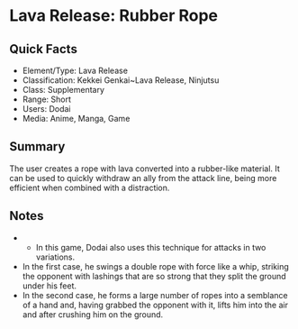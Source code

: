# Lava Release: Rubber Rope

## Quick Facts
- Element/Type: Lava Release
- Classification: Kekkei Genkai~Lava Release, Ninjutsu
- Class: Supplementary
- Range: Short
- Users: Dodai
- Media: Anime, Manga, Game

## Summary
The user creates a rope with lava converted into a rubber-like material. It can be used to quickly withdraw an ally from the attack line, being more efficient when combined with a distraction.

## Notes
- * In this game, Dodai also uses this technique for attacks in two variations.
- In the first case, he swings a double rope with force like a whip, striking the opponent with lashings that are so strong that they split the ground under his feet.
- In the second case, he forms a large number of ropes into a semblance of a hand and, having grabbed the opponent with it, lifts him into the air and after crushing him on the ground.
